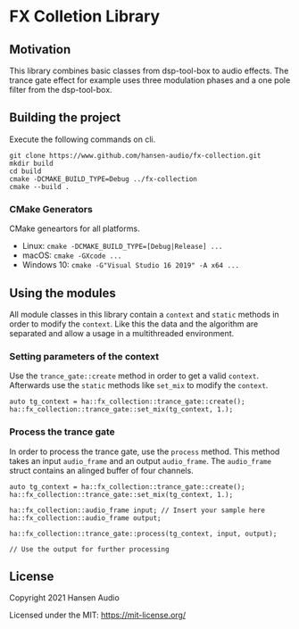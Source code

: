 # FX Colletion Library

## Motivation

This library combines basic classes from dsp-tool-box to audio effects. The trance gate effect for example uses three modulation phases and a one pole filter from the dsp-tool-box. 

## Building the project

Execute the following commands on cli.

```
git clone https://www.github.com/hansen-audio/fx-collection.git
mkdir build
cd build
cmake -DCMAKE_BUILD_TYPE=Debug ../fx-collection
cmake --build .
```

### CMake Generators

CMake geneartors for all platforms.

* Linux: ```cmake -DCMAKE_BUILD_TYPE=[Debug|Release] ...```
* macOS: ```cmake -GXcode ...```
* Windows 10: ```cmake -G"Visual Studio 16 2019" -A x64 ...```

## Using the modules

All module classes in this library contain a ```context``` and ```static``` methods in order to modify the ```context```. Like this the data and the algorithm are separated and allow a usage in a multithreaded environment.

### Setting parameters of the context

Use the ```trance_gate::create``` method in order to get a valid ```context```. Afterwards use the ```static``` methods like ```set_mix``` to modify the ```context```.

```
auto tg_context = ha::fx_collection::trance_gate::create();
ha::fx_collection::trance_gate::set_mix(tg_context, 1.);
```

### Process the trance gate

In order to process the trance gate, use the ```process``` method. This method takes an input ```audio_frame``` and an output ```audio_frame```. The ```audio_frame``` struct contains an alinged buffer of four channels.

```
auto tg_context = ha::fx_collection::trance_gate::create();
ha::fx_collection::trance_gate::set_mix(tg_context, 1.);

ha::fx_collection::audio_frame input; // Insert your sample here
ha::fx_collection::audio_frame output;

ha::fx_collection::trance_gate::process(tg_context, input, output);

// Use the output for further processing
```

## License

Copyright 2021 Hansen Audio

Licensed under the MIT: https://mit-license.org/
